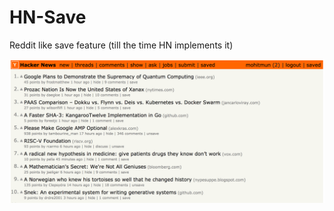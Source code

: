 # HN-Save
Reddit like save feature (till the time HN implements it)

![Screenshot](screenshot.png)

